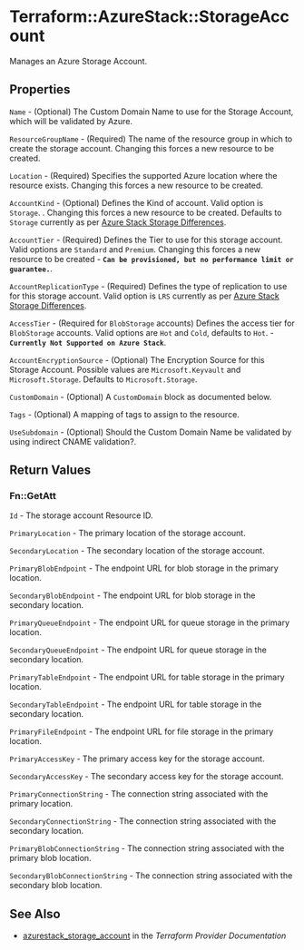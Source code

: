 # Terraform::AzureStack::StorageAccount

Manages an Azure Storage Account.

## Properties

`Name` - (Optional) The Custom Domain Name to use for the Storage Account, which will be validated by Azure.

`ResourceGroupName` - (Required) The name of the resource group in which to create the storage account. Changing this forces a new resource to be created.

`Location` - (Required) Specifies the supported Azure location where the resource exists. Changing this forces a new resource to be created.

`AccountKind` - (Optional) Defines the Kind of account. Valid option is `Storage`. . Changing this forces a new resource to be created. Defaults to `Storage` currently as per [Azure Stack Storage Differences](https://docs.microsoft.com/en-us/azure/azure-stack/user/azure-stack-acs-differences).

`AccountTier` - (Required) Defines the Tier to use for this storage account. Valid options are `Standard` and `Premium`. Changing this forces a new resource to be created - **`Can be provisioned, but no performance limit or guarantee.`**.

`AccountReplicationType` - (Required) Defines the type of replication to use for this storage account. Valid option is `LRS` currently as per [Azure Stack Storage Differences](https://docs.microsoft.com/en-us/azure/azure-stack/user/azure-stack-acs-differences).

`AccessTier` - (Required for `BlobStorage` accounts) Defines the access tier for `BlobStorage` accounts. Valid options are `Hot` and `Cold`, defaults to `Hot`. - **`Currently Not Supported on Azure Stack`**.

`AccountEncryptionSource` - (Optional) The Encryption Source for this Storage Account. Possible values are `Microsoft.Keyvault` and `Microsoft.Storage`. Defaults to `Microsoft.Storage`.

`CustomDomain` - (Optional) A `CustomDomain` block as documented below.

`Tags` - (Optional) A mapping of tags to assign to the resource.

`UseSubdomain` - (Optional) Should the Custom Domain Name be validated by using indirect CNAME validation?.


## Return Values

### Fn::GetAtt

`Id` - The storage account Resource ID.

`PrimaryLocation` - The primary location of the storage account.

`SecondaryLocation` - The secondary location of the storage account.

`PrimaryBlobEndpoint` - The endpoint URL for blob storage in the primary location.

`SecondaryBlobEndpoint` - The endpoint URL for blob storage in the secondary location.

`PrimaryQueueEndpoint` - The endpoint URL for queue storage in the primary location.

`SecondaryQueueEndpoint` - The endpoint URL for queue storage in the secondary location.

`PrimaryTableEndpoint` - The endpoint URL for table storage in the primary location.

`SecondaryTableEndpoint` - The endpoint URL for table storage in the secondary location.

`PrimaryFileEndpoint` - The endpoint URL for file storage in the primary location.

`PrimaryAccessKey` - The primary access key for the storage account.

`SecondaryAccessKey` - The secondary access key for the storage account.

`PrimaryConnectionString` - The connection string associated with the primary location.

`SecondaryConnectionString` - The connection string associated with the secondary location.

`PrimaryBlobConnectionString` - The connection string associated with the primary blob location.

`SecondaryBlobConnectionString` - The connection string associated with the secondary blob location.

## See Also

* [azurestack_storage_account](https://www.terraform.io/docs/providers/azurestack/r/storage_account.html) in the _Terraform Provider Documentation_
